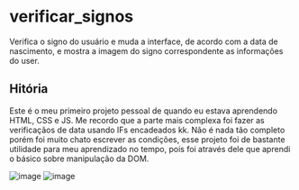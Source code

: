# verificar_signos
Verifica o signo do usuário e muda a interface, de acordo com a data de nascimento, e mostra
a imagem do signo correspondente as informações do user. 

## Hitória 
Este é o meu primeiro projeto pessoal de quando eu estava aprendendo HTML, CSS e JS. Me recordo que a parte mais complexa foi fazer as verificaçãos de data usando IFs encadeados kk. Não é nada tão completo porém foi muito chato escrever as condições, esse projeto foi de bastante utilidade para meu aprendizado no tempo, pois foi através dele que aprendi o básico sobre manipulação da DOM. 

![image](https://github.com/Hanufu/verificar_signos/assets/45810581/eb1b4c0e-72e8-4aa7-877a-65021a5071db)
![image](https://github.com/Hanufu/verificar_signos/assets/45810581/86226afa-7bb2-4698-9741-1ed28be8c2c7)

